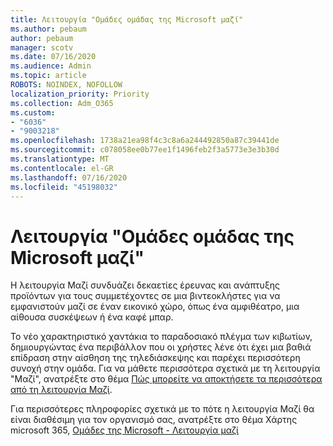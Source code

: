 ```yaml
---
title: Λειτουργία "Ομάδες ομάδας της Microsoft μαζί"
ms.author: pebaum
author: pebaum
manager: scotv
ms.date: 07/16/2020
ms.audience: Admin
ms.topic: article
ROBOTS: NOINDEX, NOFOLLOW
localization_priority: Priority
ms.collection: Adm_O365
ms.custom:
- "6036"
- "9003218"
ms.openlocfilehash: 1738a21ea98f4c3c8a6a244492850a87c39441de
ms.sourcegitcommit: c078058ee0b77ee1f1496feb2f3a5773e3e3b30d
ms.translationtype: MT
ms.contentlocale: el-GR
ms.lasthandoff: 07/16/2020
ms.locfileid: "45198032"
---
```

# <a name="microsoft-teams-together-mode"></a>Λειτουργία "Ομάδες ομάδας της Microsoft μαζί"

Η λειτουργία Μαζί συνδυάζει δεκαετίες έρευνας και ανάπτυξης προϊόντων για τους συμμετέχοντες σε μια βιντεοκλήστες για να εμφανιστούν μαζί σε έναν εικονικό χώρο, όπως ένα αμφιθέατρο, μια αίθουσα συσκέψεων ή ένα καφέ μπαρ. 

Το νέο χαρακτηριστικό χαντάκια το παραδοσιακό πλέγμα των κιβωτίων, δημιουργώντας ένα περιβάλλον που οι χρήστες λένε ότι έχει μια βαθιά επίδραση στην αίσθηση της τηλεδιάσκεψης και παρέχει περισσότερη συνοχή στην ομάδα. Για να μάθετε περισσότερα σχετικά με τη λειτουργία "Μαζί", ανατρέξτε στο θέμα [Πώς μπορείτε να αποκτήσετε τα περισσότερα από τη λειτουργία Μαζί](https://techcommunity.microsoft.com/t5/microsoft-teams-blog/how-to-get-the-most-from-together-mode/ba-p/1509496).  

Για περισσότερες πληροφορίες σχετικά με το πότε η λειτουργία Μαζί θα είναι διαθέσιμη για τον οργανισμό σας, ανατρέξτε στο θέμα Χάρτης microsoft 365, [Ομάδες της Microsoft - Λειτουργία μαζί](https://www.microsoft.com/microsoft-365/roadmap?featureid=65942)